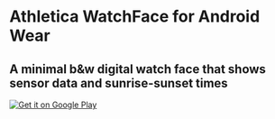 # Athletica WatchFace for Android Wear

##  A minimal b&w digital watch face that shows sensor data and sunrise-sunset times

<a href='https://play.google.com/store/apps/details?id=com.dimitrioskanellopoulos.athletica&utm_source=global_co&utm_medium=prtnr&utm_content=Mar2515&utm_campaign=PartBadge&pcampaignid=MKT-Other-global-all-co-prtnr-py-PartBadge-Mar2515-1'><img alt='Get it on Google Play' src='https://play.google.com/intl/en_us/badges/images/generic/en_badge_web_generic.png'/></a>